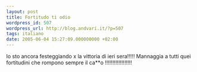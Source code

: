 ```yaml
---
layout: post
title: Fortitudo ti odio
wordpress_id: 507
wordpress_url: http://blog.andvari.it/?p=507
tags: italiano
date: 2005-06-04 15:27:09.000000000 +02:00
---
```

Io sto ancora festeggiando x la vittoria di ieri sera!!!!! Mannaggia a tutti quei fortitudini che rompono sempre il ca**o !!!!!!!!!!!!!!!!!!
